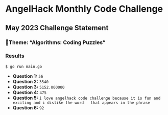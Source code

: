# AngelHack Monthly Code Challenge
## May 2023 Challenge Statement
### 🎨Theme: “Algorithms: Coding Puzzles”

### Results
`$ go run main.go`
- **Question 1:** `56`
- **Question 2:** `3540`
- **Question 3:** `5152.000000`
- **Question 4:** `475`
- **Question 5:** `i love angelhack code challenge because it is fun and exciting and i dislike the word   that appears in the phrase`
- **Question 6:** `92`
